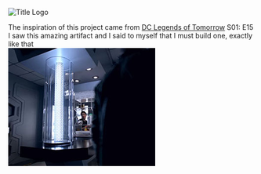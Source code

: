 ![Title Logo](/pictures/title-logo.jpg)  
  
  
  
The inspiration of this project came from [DC Legends of Tomorrow](https://en.wikipedia.org/wiki/Legends_of_Tomorrow) S01: E15  
I saw this amazing artifact and I said to myself that I must build one, exactly like that  
![DC Legends of Tomorrow](/pictures/legends-referance-small.jpg)  

